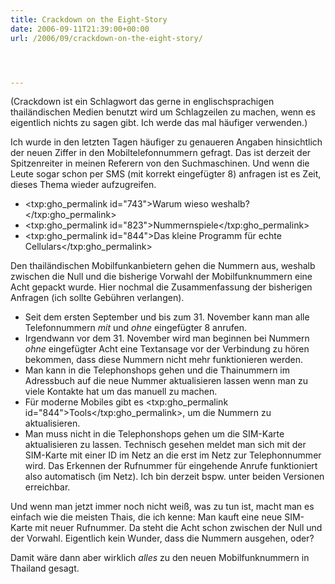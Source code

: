 ```yaml
---
title: Crackdown on the Eight-Story
date: 2006-09-11T21:39:00+00:00
url: /2006/09/crackdown-on-the-eight-story/




---
```

(Crackdown ist ein Schlagwort das gerne in englischsprachigen thailändischen Medien benutzt wird um Schlagzeilen zu machen, wenn es eigentlich nichts zu sagen gibt. Ich werde das mal häufiger verwenden.)

Ich wurde in den letzten Tagen häufiger zu genaueren Angaben hinsichtlich der neuen Ziffer in den Mobiltelefonnummern gefragt. Das ist derzeit der Spitzenreiter in meinen Referern von den Suchmaschinen. Und wenn die Leute sogar schon per SMS (mit korrekt eingefügter 8) anfragen ist es Zeit, dieses Thema wieder aufzugreifen.

* <txp:gho_permalink id="743">Warum wieso weshalb?</txp:gho_permalink>
* <txp:gho_permalink id="823">Nummernspiele</txp:gho_permalink>
* <txp:gho_permalink id="844">Das kleine Programm für echte Cellulars</txp:gho_permalink>

Den thailändischen Mobilfunkanbietern gehen die Nummern aus, weshalb zwischen die Null und die bisherige Vorwahl der Mobilfunknummern eine Acht gepackt wurde. Hier nochmal die Zusammenfassung der bisherigen Anfragen (ich sollte Gebühren verlangen).

* Seit dem ersten September und bis zum 31. November kann man alle Telefonnummern _mit_ und _ohne_ eingefügter 8 anrufen.
* Irgendwann vor dem 31. November wird man beginnen bei Nummern _ohne_ eingefügter Acht eine Textansage vor der Verbindung zu hören bekommen, dass diese Nummern nicht mehr funktionieren werden.
* Man kann in die Telephonshops gehen und die Thainummern im Adressbuch auf die neue Nummer aktualisieren lassen wenn man zu viele Kontakte hat um das manuell zu machen.
* Für moderne Mobiles gibt es <txp:gho_permalink id="844">Tools</txp:gho_permalink>, um die Nummern zu aktualisieren.
* Man muss nicht in die Telephonshops gehen um die SIM-Karte aktualisieren zu lassen. Technisch gesehen meldet man sich mit der SIM-Karte mit einer ID im Netz an die erst im Netz zur Telephonnummer wird. Das Erkennen der Rufnummer für eingehende Anrufe funktioniert also automatisch (im Netz). Ich bin derzeit bspw. unter beiden Versionen erreichbar.

Und wenn man jetzt immer noch nicht weiß, was zu tun ist, macht man es einfach wie die meisten Thais, die ich kenne: Man kauft eine neue SIM-Karte mit neuer Rufnummer. Da steht die Acht schon zwischen der Null und der Vorwahl. Eigentlich kein Wunder, dass die Nummern ausgehen, oder?

Damit wäre dann aber wirklich _alles_ zu den neuen Mobilfunknummern in Thailand gesagt.
